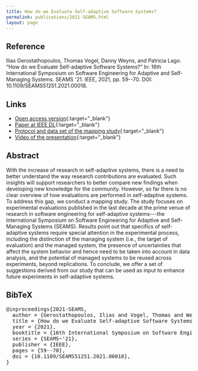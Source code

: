 ```yaml
---
title: How do we Evaluate Self-adaptive Software Systems?
permalink: publications/2021-SEAMS.html
layout: page
---
```


## Reference
Ilias Gerostathopoulos, Thomas Vogel, Danny Weyns, and Patricia Lago. “How do we Evaluate Self-adaptive Software Systems?” In: 16th International Symposium on Software Engineering for Adaptive and Self-Managing Systems. SEAMS '21. IEEE, 2021, pp. 59--70. DOI: 10.1109/SEAMS51251.2021.00018.

## Links
* [Open access version](https://arxiv.org/abs/2103.11481){:target="_blank"}
* [Paper at IEEE DL](https://doi.ieeecomputersociety.org/10.1109/SEAMS51251.2021.00018){:target="_blank"}
* [Protocol and data set of the mapping study](https://doi.org/10.5281/zenodo.4622749){:target="_blank"}
* [Video of the presentation](https://youtu.be/AicpOZ50w30){:target="_blank"}

## Abstract
With the increase of research in self-adaptive systems, there is a need to better understand the way research contributions are evaluated. Such insights will support researchers to better compare new findings when developing new knowledge for the community. However, so far there is no clear overview of how evaluations are performed in self-adaptive systems. To address this gap, we conduct a mapping study. The study focuses on experimental evaluations published in the last decade at the prime venue of research in software engineering for self-adaptive systems---the International Symposium on Software Engineering for Adaptive and Self-Managing Systems (SEAMS). Results point out that specifics of self-adaptive systems require special attention in the experimental process, including the distinction of the managing system (i.e., the target of evaluation) and the managed system, the presence of uncertainties that affect the system behavior and hence need to be taken into account in data analysis, and the potential of managed systems to be reused across experiments, beyond replications. To conclude, we offer a set of suggestions derived from our study that can be used as input to enhance future experiments in self-adaptive systems.

## BibTeX

<div class="bibtex">
<pre>@inproceedings{2021-SEAMS,
  author = {Gerostathopoulos, Ilias and Vogel, Thomas and Weyns, Danny and Lago, Patricia},
  title = {How do we Evaluate Self-adaptive Software Systems?},
  year = {2021},
  booktitle = {16th International Symposium on Software Engineering for Adaptive and Self-Managing Systems},
  series = {SEAMS~'21},
  publisher = {IEEE},
  pages = {59--70},
  doi = {10.1109/SEAMS51251.2021.00018},
}</pre>
</div>
